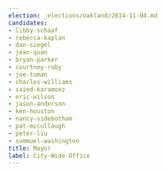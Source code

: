 ```yaml
---
election: _elections/oakland/2014-11-04.md
candidates:
- libby-schaaf
- rebecca-kaplan
- dan-siegel
- jean-quan
- bryan-parker
- courtney-ruby
- joe-tuman
- charles-williams
- saied-karamooz
- eric-wilson
- jason-anderson
- ken-houston
- nancy-sidebotham
- pat-mccullough
- peter-liu
- summuel-washington
title: Mayor
label: City-Wide Office
---
```

